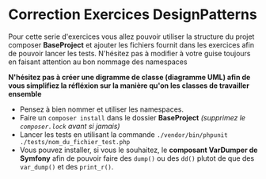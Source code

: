 # Correction Exercices DesignPatterns

Pour cette serie d'exercices vous allez pouvoir utiliser la structure du projet composer **BaseProject** et ajouter les fichiers fournit dans les exercices afin de pouvoir lancer les tests. N'hésitez pas à modifier à votre guise toujours en faisant attention au bon nommage des namespaces

**N'hésitez pas à créer une digramme de classe (diagramme UML) afin de vous simplifiez la réfléxion sur la manière qu'on les classes de travailler ensemble**

- Pensez à bien nommer et utiliser les namespaces. 
- Faire un `composer install` dans le dossier **BaseProject** *(supprimez le `composer.lock` avant si jamais)*
- Lancer les tests en utilisant la commande `./vendor/bin/phpunit ./tests/nom_du_fichier_test.php`
- Vous pouvez installer, si vous le souhaitez, le **composant VarDumper de Symfony** afin de pouvoir faire des `dump()` ou des `dd()` plutot de que des `var_dump()` et des `print_r()`.